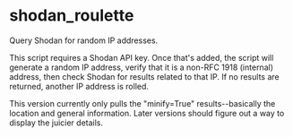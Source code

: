 # shodan_roulette
Query Shodan for random IP addresses.

This script requires a Shodan API key. Once that's added, the script will generate a random IP address, verify that it is a non-RFC 1918 (internal) address, then check Shodan for results related to that IP. If no results are returned, another IP address is rolled.

This version currently only pulls the "minify=True" results--basically the location and general information. Later versions should figure out a way to display the juicier details.
